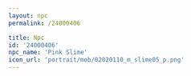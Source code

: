 ```yaml
---
layout: npc
permalink: /24000406

title: Npc
id: '24000406'
npc_name: 'Pink Slime'
icon_url: 'portrait/mob/02020110_m_slime05_p.png'
---
```

